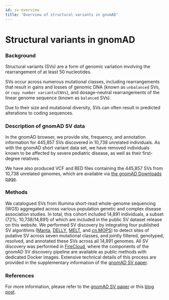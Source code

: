 ```yaml
---
id: sv-overview
title: 'Overview of structural variants in gnomAD'  
---
```


# Structural variants in gnomAD

### Background  

Structural variants (SVs) are a form of genomic variation involving the rearrangement of at least 50 nucleotides.  

SVs occur across numerous mutational classes, including rearrangements that result in gains and losses of genomic DNA (known as `unbalanced` SVs, or `copy number variants`/`CNVs`), and dosage-neutral rearrangements of the linear genome sequence (known as `balanced` SVs).  

Due to their size and mutational diversity, SVs can often result in predicted alterations to coding sequences.

### Description of gnomAD SV data

In the gnomAD browser, we provide site, frequency, and annotation information for 445,857 SVs discovered in 10,738 unrelated individuals. As with the gnomAD short variant data set, we have removed individuals known to be affected by severe pediatric disease, as well as their first-degree relatives.  

We have also produced VCF and BED files containing the 445,857 SVs from 10,738 unrelated genomes, which are available via [the gnomAD Downloads page](https://gnomad.broadinstitute.org/downloads).

### Methods

We catalogued SVs from Illumina short-read whole-genome sequencing (WGS) aggregated across various population genetic and complex disease association studies. In total, this cohort included 14,891 individuals, a subset (72%; 10,738/14,891) of which are included in the public SV dataset release on this website. We performed SV discovery by integrating four published SV algorithms ([Manta](https://www.ncbi.nlm.nih.gov/pubmed/26647377), [DELLY](https://www.ncbi.nlm.nih.gov/pubmed/22962449), [MELT](https://www.ncbi.nlm.nih.gov/pubmed/28855259), and [cn.MOPS](https://www.ncbi.nlm.nih.gov/pubmed/22302147)) to detect sites of putative SV across seven mutational classes, and jointly filtered, genotyped, resolved, and annotated these SVs across all 14,891 genomes. All SV discovery was performed in [FireCloud](https://software.broadinstitute.org/firecloud/), where the components of the gnomAD SV discovery pipeline are available as public methods with dedicated Docker images. Extensive technical details of this process are provided in the supplementary information of the [gnomAD SV paper](https://broad.io/gnomad_sv).

### References

For more information, please refer to the [gnomAD SV paper](https://broad.io/gnomad_sv) or this [blog post](https://gnomad.broadinstitute.org/blog/2019-03-structural-variants-in-gnomad/).
